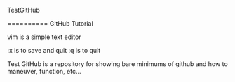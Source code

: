 TestGitHub

==========
GitHub Tutorial

vim is a simple text editor

:x is to save and quit
:q is to quit

Test GitHub is a repository for showing bare minimums of github and how to maneuver, function, etc...
